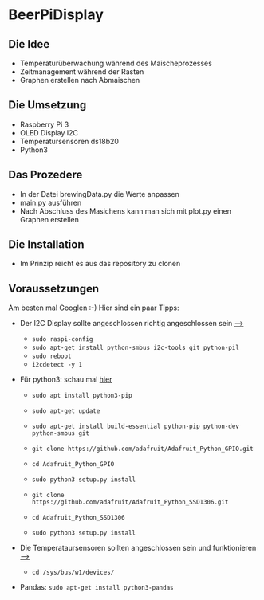 # BeerPiDisplay
## Die Idee
* Temperaturüberwachung während des Maischeprozesses
* Zeitmanagement während der Rasten
* Graphen erstellen nach Abmaischen

## Die Umsetzung
* Raspberry Pi 3
* OLED Display I2C
* Temperatursensoren ds18b20 
* Python3

## Das Prozedere
* In der Datei brewingData.py die Werte anpassen
* main.py ausführen 
* Nach Abschluss des Masichens kann man sich mit plot.py einen Graphen erstellen

## Die Installation
* Im Prinzip reicht es aus das repository zu clonen

## Voraussetzungen
Am besten mal Googlen :-) Hier sind ein paar Tipps:
* Der I2C Display sollte angeschlossen richtig angeschlossen sein [-->](https://indibit.de/raspberry-pi-oled-display-128x64-mit-python-ansteuern-i2c/)
   * `sudo raspi-config`
   * `sudo apt-get install python-smbus i2c-tools git python-pil`
   * `sudo reboot`
   * `i2cdetect -y 1`
 
* Für python3: schau mal [hier](https://github.com/adafruit/Adafruit_Python_GPIO)
  * `sudo apt install python3-pip`
  * `sudo apt-get update`
  * `sudo apt-get install build-essential python-pip python-dev python-smbus git`
  * `git clone https://github.com/adafruit/Adafruit_Python_GPIO.git`
  * `cd Adafruit_Python_GPIO`
  * `sudo python3 setup.py install`

  * `git clone https://github.com/adafruit/Adafruit_Python_SSD1306.git`
  * `cd Adafruit_Python_SSD1306`
  * `sudo python3 setup.py install`

* Die Temperataursensoren sollten angeschlossen sein und funktionieren [-->](https://tutorials-raspberrypi.de/raspberry-pi-temperatur-mittels-sensor-messen/)
   * `cd /sys/bus/w1/devices/`
* Pandas: `sudo apt-get install python3-pandas`

